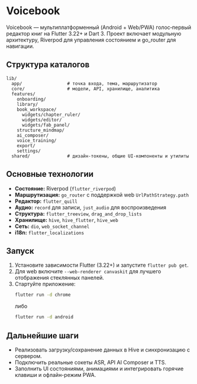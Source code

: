 # Voicebook

Voicebook — мультиплатформенный (Android + Web/PWA) голос‑первый редактор книг на Flutter 3.22+ и Dart 3. Проект включает модульную архитектуру, Riverpod для управления состоянием и go_router для навигации.

## Структура каталогов

```
lib/
  app/                 # точка входа, тема, маршрутизатор
  core/                # модели, API, хранилище, аналитика
  features/
    onboarding/
    library/
    book_workspace/
      widgets/chapter_ruler/
      widgets/editor/
      widgets/fab_panel/
    structure_mindmap/
    ai_composer/
    voice_training/
    export/
    settings/
  shared/              # дизайн-токены, общие UI-компоненты и утилиты
```

## Основные технологии

- **Состояние:** Riverpod (`flutter_riverpod`)
- **Маршрутизация:** `go_router` c поддержкой web `UrlPathStrategy.path`
- **Редактор:** `flutter_quill`
- **Аудио:** `record` для записи, `just_audio` для воспроизведения
- **Структура:** `flutter_treeview`, `drag_and_drop_lists`
- **Хранилище:** `hive`, `hive_flutter`, `hive_web`
- **Сеть:** `dio`, `web_socket_channel`
- **i18n:** `flutter_localizations`

## Запуск

1. Установите зависимости Flutter (3.22+) и запустите `flutter pub get`.
2. Для web включите `--web-renderer canvaskit` для лучшего отображения стеклянных панелей.
3. Стартуйте приложение:
   ```bash
   flutter run -d chrome
   ```
   либо
   ```bash
   flutter run -d android
   ```

## Дальнейшие шаги

- Реализовать загрузку/сохранение данных в Hive и синхронизацию с сервером.
- Подключить реальные сокеты ASR, API AI Composer и TTS.
- Заполнить UI состояниями, анимациями и интегрировать горячие клавиши и офлайн-режим PWA.

